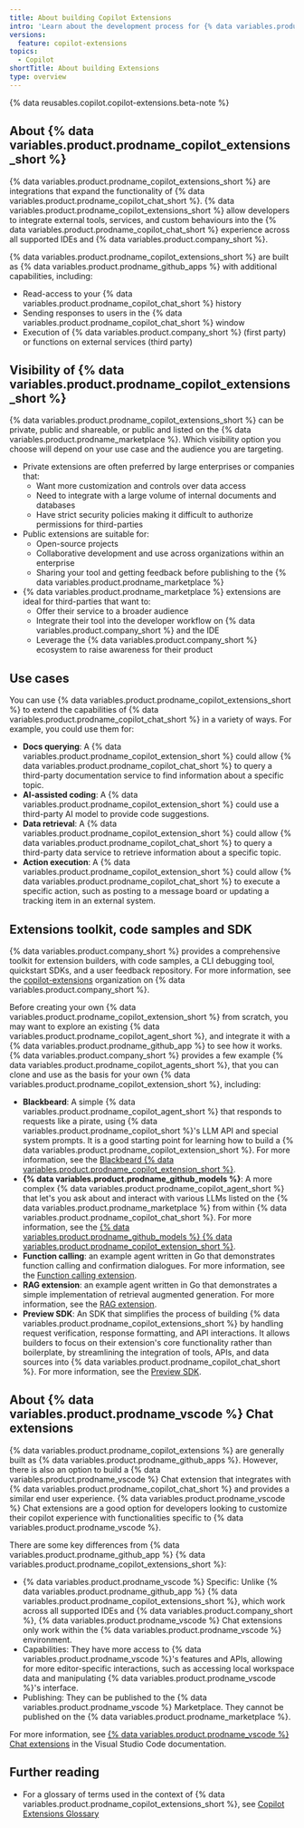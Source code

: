 ```yaml
---
title: About building Copilot Extensions
intro: 'Learn about the development process for {% data variables.product.prodname_copilot_extension_short %}.'
versions:
  feature: copilot-extensions
topics:
  - Copilot
shortTitle: About building Extensions
type: overview
---
```


{% data reusables.copilot.copilot-extensions.beta-note %}

## About {% data variables.product.prodname_copilot_extensions_short %}

{% data variables.product.prodname_copilot_extensions_short %} are integrations that expand the functionality of {% data variables.product.prodname_copilot_chat_short %}. {% data variables.product.prodname_copilot_extensions_short %} allow developers to integrate external tools, services, and custom behaviours into the {% data variables.product.prodname_copilot_chat_short %} experience across all supported IDEs and {% data variables.product.company_short %}.

{% data variables.product.prodname_copilot_extensions_short %} are built as {% data variables.product.prodname_github_apps %} with additional capabilities, including:
* Read-access to your {% data variables.product.prodname_copilot_chat_short %} history
* Sending responses to users in the {% data variables.product.prodname_copilot_chat_short %} window
* Execution of {% data variables.product.company_short %} (first party) or functions on external services (third party)

## Visibility of {% data variables.product.prodname_copilot_extensions_short %}

{% data variables.product.prodname_copilot_extensions_short %} can be private, public and shareable, or public and listed on the {% data variables.product.prodname_marketplace %}. Which visibility option you choose will depend on your use case and the audience you are targeting.

* Private extensions are often preferred by large enterprises or companies that:
    * Want more customization and controls over data access
    * Need to integrate with a large volume of internal documents and databases
    * Have strict security policies making it difficult to authorize permissions for third-parties
* Public extensions are suitable for:
    * Open-source projects
    * Collaborative development and use across organizations within an enterprise
    * Sharing your tool and getting feedback before publishing to the {% data variables.product.prodname_marketplace %}
* {% data variables.product.prodname_marketplace %} extensions are ideal for third-parties that want to:
    * Offer their service to a broader audience
    * Integrate their tool into the developer workflow on {% data variables.product.company_short %} and the IDE
    * Leverage the {% data variables.product.company_short %} ecosystem to raise awareness for their product

## Use cases

You can use {% data variables.product.prodname_copilot_extensions_short %} to extend the capabilities of {% data variables.product.prodname_copilot_chat_short %} in a variety of ways. For example, you could use them for:

* **Docs querying**: A {% data variables.product.prodname_copilot_extension_short %} could allow {% data variables.product.prodname_copilot_chat_short %} to query a third-party documentation service to find information about a specific topic.
* **AI-assisted coding**: A {% data variables.product.prodname_copilot_extension_short %} could use a third-party AI model to provide code suggestions.
* **Data retrieval**: A {% data variables.product.prodname_copilot_extension_short %} could allow {% data variables.product.prodname_copilot_chat_short %} to query a third-party data service to retrieve information about a specific topic.
* **Action execution**: A {% data variables.product.prodname_copilot_extension_short %} could allow {% data variables.product.prodname_copilot_chat_short %} to execute a specific action, such as posting to a message board or updating a tracking item in an external system.

## Extensions toolkit, code samples and SDK

{% data variables.product.company_short %} provides a comprehensive toolkit for extension builders, with code samples, a CLI debugging tool, quickstart SDKs, and a user feedback repository. For more information, see the [copilot-extensions](https://github.com/orgs/copilot-extensions/) organization on {% data variables.product.company_short %}.

Before creating your own {% data variables.product.prodname_copilot_extension_short %} from scratch, you may want to explore an existing {% data variables.product.prodname_copilot_agent_short %}, and integrate it with a {% data variables.product.prodname_github_app %} to see how it works. {% data variables.product.company_short %} provides a few example {% data variables.product.prodname_copilot_agents_short %}, that you can clone and use as the basis for your own {% data variables.product.prodname_copilot_extension_short %}, including:

* **Blackbeard**: A simple {% data variables.product.prodname_copilot_agent_short %} that responds to requests like a pirate, using {% data variables.product.prodname_copilot_short %}'s LLM API and special system prompts. It is a good starting point for learning how to build a {% data variables.product.prodname_copilot_extension_short %}. For more information, see the [Blackbeard {% data variables.product.prodname_copilot_extension_short %}](https://github.com/copilot-extensions/blackbeard-extension).
* **{% data variables.product.prodname_github_models %}**: A more complex {% data variables.product.prodname_copilot_agent_short %} that let's you ask about and interact with various LLMs listed on the {% data variables.product.prodname_marketplace %} from within {% data variables.product.prodname_copilot_chat_short %}. For more information, see the [{% data variables.product.prodname_github_models %} {% data variables.product.prodname_copilot_extension_short %}](https://github.com/copilot-extensions/github-models-extension).
* **Function calling**: an example agent written in Go that demonstrates function calling and confirmation dialogues. For more information, see the [Function calling extension](https://github.com/copilot-extensions/function-calling-extension).
* **RAG extension**: an example agent written in Go that demonstrates a simple implementation of retrieval augmented generation. For more information, see the [RAG extension](https://github.com/copilot-extensions/rag-extension).
* **Preview SDK**: An SDK that simplifies the process of building {% data variables.product.prodname_copilot_extensions_short %} by handling request verification, response formatting, and API interactions. It allows builders to focus on their extension's core functionality rather than boilerplate, by streamlining the integration of tools, APIs, and data sources into {% data variables.product.prodname_copilot_chat_short %}. For more information, see the [Preview SDK](https://github.com/copilot-extensions/preview-sdk.js).

## About {% data variables.product.prodname_vscode %} Chat extensions

{% data variables.product.prodname_copilot_extensions %} are generally built as {% data variables.product.prodname_github_apps %}. However, there is also an option to build a {% data variables.product.prodname_vscode %} Chat extension that integrates with {% data variables.product.prodname_copilot_chat_short %} and provides a similar end user experience. {% data variables.product.prodname_vscode %} Chat extensions are a good option for developers looking to customize their copilot experience with functionalities specific to {% data variables.product.prodname_vscode %}.

There are some key differences from {% data variables.product.prodname_github_app %} {% data variables.product.prodname_copilot_extensions_short %}:
* {% data variables.product.prodname_vscode %} Specific: Unlike {% data variables.product.prodname_github_app %} {% data variables.product.prodname_copilot_extensions_short %}, which work across all supported IDEs and {% data variables.product.company_short %}, {% data variables.product.prodname_vscode %} Chat extensions only work within the {% data variables.product.prodname_vscode %} environment.
* Capabilities: They have more access to {% data variables.product.prodname_vscode %}'s features and APIs, allowing for more editor-specific interactions, such as accessing local workspace data and manipulating {% data variables.product.prodname_vscode %}'s interface.
* Publishing: They can be published to the {% data variables.product.prodname_vscode %} Marketplace. They cannot be published on the {% data variables.product.prodname_marketplace %}.

For more information, see [{% data variables.product.prodname_vscode %} Chat extensions](https://code.visualstudio.com/api/extension-guides/chat) in the Visual Studio Code documentation.

## Further reading

* For a glossary of terms used in the context of {% data variables.product.prodname_copilot_extensions_short %}, see [Copilot Extensions Glossary](/copilot/building-copilot-extensions/copilot-extensions-glossary)
